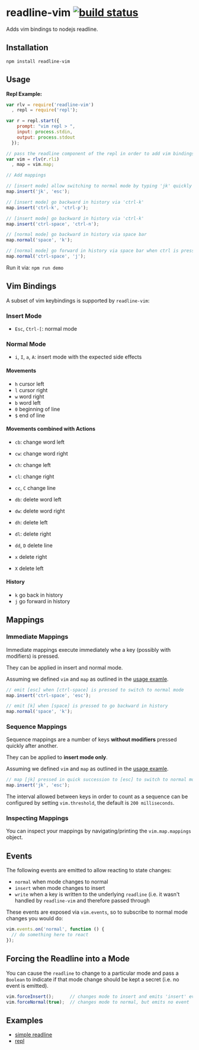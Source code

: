 # readline-vim [![build status](https://secure.travis-ci.org/thlorenz/readline-vim.png)](http://next.travis-ci.org/thlorenz/readline-vim)

Adds vim bindings to nodejs readline.

## Installation

    npm install readline-vim

## Usage

**Repl Example:**
```js
var rlv = require('readline-vim')
  , repl = require('repl');

var r = repl.start({
    prompt: "vim repl > ",
    input: process.stdin,
    output: process.stdout
  });

// pass the readline component of the repl in order to add vim bindings to it
var vim = rlv(r.rli)
  , map = vim.map;

// Add mappings

// [insert mode] allow switching to normal mode by typing 'jk' quickly 
map.insert('jk', 'esc');

// [insert mode] go backward in history via 'ctrl-k' 
map.insert('ctrl-k', 'ctrl-p');

// [insert mode] go backward in history via 'ctrl-k' 
map.insert('ctrl-space', 'ctrl-n');

// [normal mode] go backward in history via space bar
map.normal('space', 'k');

// [normal mode] go forward in history via space bar when ctrl is pressed 
map.normal('ctrl-space', 'j');
```

Run it via: `npm run demo`

## Vim Bindings

A subset of vim keybindings is supported by `readline-vim`:

### Insert Mode

- `Esc`, `Ctrl-[`: normal mode

### Normal Mode

- `i`, `I`, `a`, `A`: insert mode with the expected side effects

#### Movements

- `h` cursor left
- `l` cursor right
- `w` word right
- `b` word left
- `0` beginning of line
- `$` end of line

#### Movements combined with Actions

- `cb`: change word left
- `cw`: change word right
- `ch`: change left
- `cl`: change right
- `cc`, `C` change line

- `db`: delete word left
- `dw`: delete word right
- `dh`: delete left
- `dl`: delete right
- `dd`, `D` delete line

- `x` delete right
- `X` delete left

#### History

- `k` go back in history
- `j` go forward in history

## Mappings

### Immediate Mappings

Immediate mappings execute immediately whe a key (possibly with modifiers) is pressed.

They can be applied in insert and normal mode.

Assuming we defined `vim` and `map` as outlined in the [usage examle](#usage).

```js
// emit [esc] when [ctrl-space] is pressed to switch to normal mode
map.insert('ctrl-space', 'esc');

// emit [k] when [space] is pressed to go backward in history
map.normal('space', 'k');
```

### Sequence Mappings

Sequence mappings are a number of keys **without modifiers** pressed quickly after another.

They can be applied to **insert mode only**.

Assuming we defined `vim` and `map` as outlined in the [usage examle](#usage).

```js
// map [jk] pressed in quick succession to [esc] to switch to normal mode
map.insert('jk', 'esc');
```

The interval allowed between keys in order to count as a sequence can be configured by setting `vim.threshold`, the
default is `200 milliseconds`.

### Inspecting Mappings

You can inspect your mappings by navigating/printing the `vim.map.mappings` object.

## Events

The following events are emitted to allow reacting to state changes:

- `normal` when mode changes to normal
- `insert` when mode changes to insert
- `write` when a key is written to the underlying `readline` (i.e. it wasn't handled by `readline-vim` and therefore
  passed through

These events are exposed via `vim.events`, so to subscribe to normal mode changes you would do:

```js
vim.events.on('normal', function () {
  // do something here to react
});
```

## Forcing the Readline into a Mode

You can cause the `readline` to change to a particular mode and pass a `Boolean` to indicate if that mode change should
be kept a secret (i.e. no event is emitted).

```js
vim.forceInsert();      // changes mode to insert and emits 'insert' event
vim.forceNormal(true);  // changes mode to normal, but emits no event
```

## Examples

- [simple readline](https://github.com/thlorenz/readline-vim/blob/master/examples/readline.js)
- [repl](https://github.com/thlorenz/readline-vim/blob/master/examples/repl.js)
